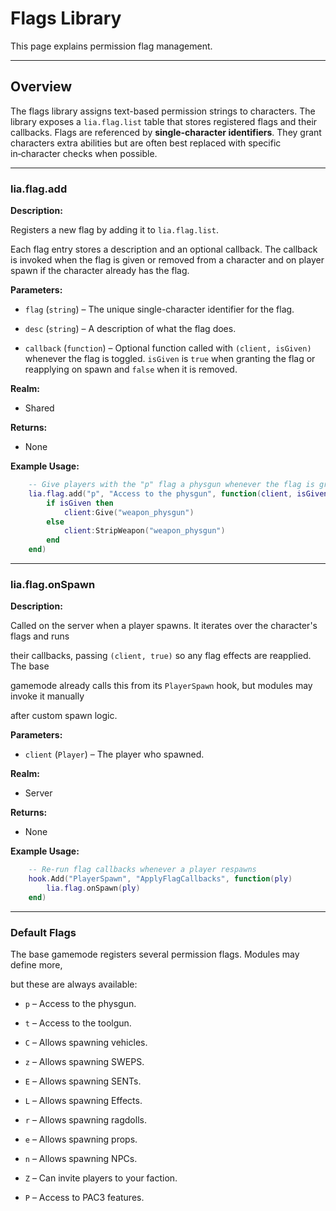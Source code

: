 # Flags Library

This page explains permission flag management.

---

## Overview

The flags library assigns text-based permission strings to characters. The library exposes a `lia.flag.list` table that stores registered flags and their callbacks. Flags are referenced by **single-character identifiers**. They grant characters extra abilities but are often best replaced with specific in‑character checks when possible.

---

### lia.flag.add

**Description:**

Registers a new flag by adding it to `lia.flag.list`.

Each flag entry stores a description and an optional callback. The callback is invoked when the flag is given or removed from a character and on player spawn if the character already has the flag.

**Parameters:**

* `flag` (`string`) – The unique single-character identifier for the flag.


* `desc` (`string`) – A description of what the flag does.


* `callback` (`function`) – Optional function called with `(client, isGiven)` whenever the flag is toggled. `isGiven` is `true` when granting the flag or reapplying on spawn and `false` when it is removed.


**Realm:**

* Shared


**Returns:**

* None


**Example Usage:**

```lua
    -- Give players with the "p" flag a physgun whenever the flag is granted.
    lia.flag.add("p", "Access to the physgun", function(client, isGiven)
        if isGiven then
            client:Give("weapon_physgun")
        else
            client:StripWeapon("weapon_physgun")
        end
    end)
```

---

### lia.flag.onSpawn

**Description:**

Called on the server when a player spawns. It iterates over the character's flags and runs

their callbacks, passing `(client, true)` so any flag effects are reapplied. The base

gamemode already calls this from its `PlayerSpawn` hook, but modules may invoke it manually

after custom spawn logic.

**Parameters:**

* `client` (`Player`) – The player who spawned.


**Realm:**

* Server


**Returns:**

* None


**Example Usage:**

```lua
    -- Re-run flag callbacks whenever a player respawns
    hook.Add("PlayerSpawn", "ApplyFlagCallbacks", function(ply)
        lia.flag.onSpawn(ply)
    end)
```

---

### Default Flags

The base gamemode registers several permission flags. Modules may define more,

but these are always available:

* `p` – Access to the physgun.

* `t` – Access to the toolgun.

* `C` – Allows spawning vehicles.

* `z` – Allows spawning SWEPS.

* `E` – Allows spawning SENTs.

* `L` – Allows spawning Effects.

* `r` – Allows spawning ragdolls.

* `e` – Allows spawning props.

* `n` – Allows spawning NPCs.

* `Z` – Can invite players to your faction.

* `P` – Access to PAC3 features.
